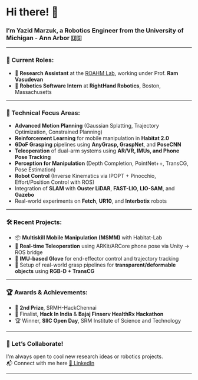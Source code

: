 # Hi there! 👋

### I’m **Yazid Marzuk**, a Robotics Engineer from the **University of Michigan - Ann Arbor** 🇺🇸  

---

### 🔬 Current Roles:
- 🧠 **Research Assistant** at the [ROAHM Lab](https://roahm.engin.umich.edu/), working under Prof. **Ram Vasudevan**  
- 🤖 **Robotics Software Intern** at **RightHand Robotics**, Boston, Massachusetts

---

### 💼 Technical Focus Areas:
- **Advanced Motion Planning** (Gaussian Splatting, Trajectory Optimization, Constrained Planning)  
- **Reinforcement Learning** for mobile manipulation in **Habitat 2.0**  
- **6DoF Grasping** pipelines using **AnyGrasp, GraspNet**, and **PoseCNN**  
- **Teleoperation** of dual-arm systems using **AR/VR, IMUs, and Phone Pose Tracking**  
- **Perception for Manipulation** (Depth Completion, PointNet++, TransCG, Pose Estimation)  
- **Robot Control** (Inverse Kinematics via IPOPT + Pinocchio, Effort/Position Control with ROS)  
- Integration of **SLAM** with **Ouster LiDAR**, **FAST-LIO**, **LIO-SAM**, and **Gazebo**  
- Real-world experiments on **Fetch**, **UR10**, and **Interbotix** robots

---

### 🛠️ Recent Projects:
- 📦 **Multiskill Mobile Manipulation (MSMM)** with Habitat-Lab  
- 📱 **Real-time Teleoperation** using ARKit/ARCore phone pose via Unity → ROS bridge  
- 🧤 **IMU-based Glove** for end-effector control and trajectory tracking  
- 🧪 Setup of real-world grasp pipelines for **transparent/deformable objects** using **RGB-D + TransCG**

---

### 🏆 Awards & Achievements:
- 🥈 **2nd Prize**, SRMH-HackChennai  
- 🏅 Finalist, **Hack In India** & **Bajaj Finserv HealthRx Hackathon**  
- 🏆 Winner, **SIIC Open Day**, SRM Institute of Science and Technology  

---

### 📢 Let’s Collaborate!
I'm always open to cool new research ideas or robotics projects.  
📬 Connect with me here [💼 LinkedIn](https://www.linkedin.com/in/marzukkp)  

---
